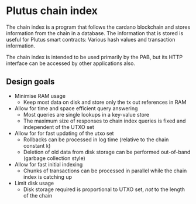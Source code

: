 # Plutus chain index

The chain index is a program that follows the cardano blockchain and stores information from the chain in a database.
The information that is stored is useful for Plutus smart contracts: Various hash values and transaction information.

The chain index is intended to be used primarily by the PAB, but its HTTP interface can be accessed by other applications also.

## Design goals

- Minimise RAM usage
  - Keep most data on disk and store only the tx out references in RAM
- Allow for time and space efficient query answering
  - Most queries are single lookups in a key-value store
  - The maximum size of responses to chain index queries is fixed and independent of the UTXO set
- Allow for for fast updating of the utxo set
  - Rollbacks can be processed in log time (relative to the chain constant `k`)
  - Deletion of old data from disk storage can be performed out-of-band (garbage collection style)
- Allow for fast initial indexing
  - Chunks of transactions can be processed in parallel while the chain index is catching up
- Limit disk usage
  - Disk storage required is proportional to UTXO set, *not* to the length of the chain

